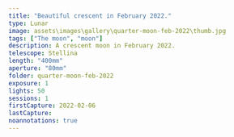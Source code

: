 ```yaml
---
title: "Beautiful crescent in February 2022."
type: Lunar
image: assets\images\gallery\quarter-moon-feb-2022\thumb.jpg
tags: ["The moon", "moon"]
description: A crescent moon in February 2022.
telescope: Stellina
length: "400mm"
aperture: "80mm"
folder: quarter-moon-feb-2022
exposure: 1
lights: 50
sessions: 1
firstCapture: 2022-02-06
lastCapture:
noannotations: true
---
```

